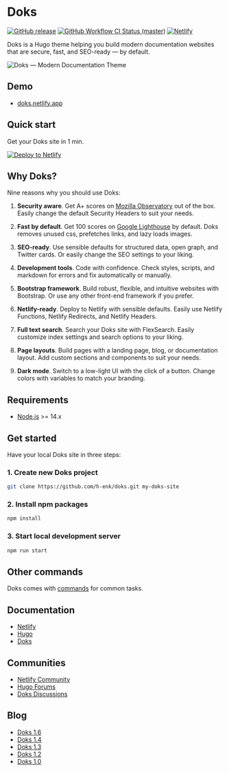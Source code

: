 # Doks

[![GitHub release](https://img.shields.io/github/release/h-enk/doks.svg?style=flat-square)](https://github.com/h-enk/doks/releases)
[![GitHub Workflow CI Status (master)](https://img.shields.io/github/workflow/status/h-enk/doks/CI/master?style=flat-square)](https://github.com/h-enk/doks/actions?query=workflow%3ACI)
[![Netlify](https://img.shields.io/netlify/895a161c-86be-48a2-8c57-a8c5d68cd1a4?style=flat-square)](https://doks.netlify.com/)

Doks is a Hugo theme helping you build modern documentation websites that are secure, fast, and SEO-ready — by default.

![Doks — Modern Documentation Theme](https://raw.githubusercontent.com/h-enk/doks/master/images/tn.png)

## Demo

- [doks.netlify.app](https://doks.netlify.app/)

## Quick start

Get your Doks site in 1 min.

[![Deploy to Netlify](https://www.netlify.com/img/deploy/button.svg)](https://app.netlify.com/start/deploy?repository=https://github.com/h-enk/doks)

## Why Doks?

Nine reasons why you should use Doks:

1. __Security aware__. Get A+ scores on [Mozilla Observatory](https://observatory.mozilla.org/analyze/doks.netlify.app) out of the box. Easily change the default Security Headers to suit your needs.

2. __Fast by default__. Get 100 scores on [Google Lighthouse](https://googlechrome.github.io/lighthouse/viewer/?gist=7731347bb8ce999eff7428a8e763b637) by default. Doks removes unused css, prefetches links, and lazy loads images.

3. __SEO-ready__. Use sensible defaults for structured data, open graph, and Twitter cards. Or easily change the SEO settings to your liking.

4. __Development tools__. Code with confidence. Check styles, scripts, and markdown for errors and fix automatically or manually.

5. __Bootstrap framework__. Build robust, flexible, and intuitive websites with Bootstrap. Or use any other front-end framework if you prefer.

6. __Netlify-ready__. Deploy to Netlify with sensible defaults. Easily use Netlify Functions, Netlify Redirects, and Netlify Headers.

7. __Full text search__. Search your Doks site with FlexSearch. Easily customize index settings and search options to your liking.

8. __Page layouts__. Build pages with a landing page, blog, or documentation layout. Add custom sections and components to suit your needs.

9. __Dark mode__. Switch to a low-light UI with the click of a button. Change colors with variables to match your branding.

## Requirements

- [Node.js](https://nodejs.org/) >= 14.x

## Get started

Have your local Doks site in three steps:

### 1. Create new Doks project

```bash
git clone https://github.com/h-enk/doks.git my-doks-site
```

### 2. Install npm packages

```bash
npm install
```

### 3. Start local development server

```bash
npm run start
```

## Other commands

Doks comes with [commands](https://getdoks.org/docs/prologue/commands/) for common tasks.

## Documentation

- [Netlify](https://docs.netlify.com/)
- [Hugo](https://gohugo.io/documentation/)
- [Doks](https://getdoks.org/)

## Communities

- [Netlify Community](https://community.netlify.com/)
- [Hugo Forums](https://discourse.gohugo.io/)
- [Doks Discussions](https://github.com/h-enk/doks/discussions)

## Blog
<!--START_SECTION:feed-->
* [Doks 1.6](https:&#x2F;&#x2F;getdoks.org&#x2F;blog&#x2F;doks-1-6&#x2F;)
* [Doks 1.4](https:&#x2F;&#x2F;getdoks.org&#x2F;blog&#x2F;doks-1-4&#x2F;)
* [Doks 1.3](https:&#x2F;&#x2F;getdoks.org&#x2F;blog&#x2F;doks-1-3&#x2F;)
* [Doks 1.2](https:&#x2F;&#x2F;getdoks.org&#x2F;blog&#x2F;doks-1-2&#x2F;)
* [Doks 1.0](https:&#x2F;&#x2F;getdoks.org&#x2F;blog&#x2F;doks-1&#x2F;)
<!--END_SECTION:feed-->

